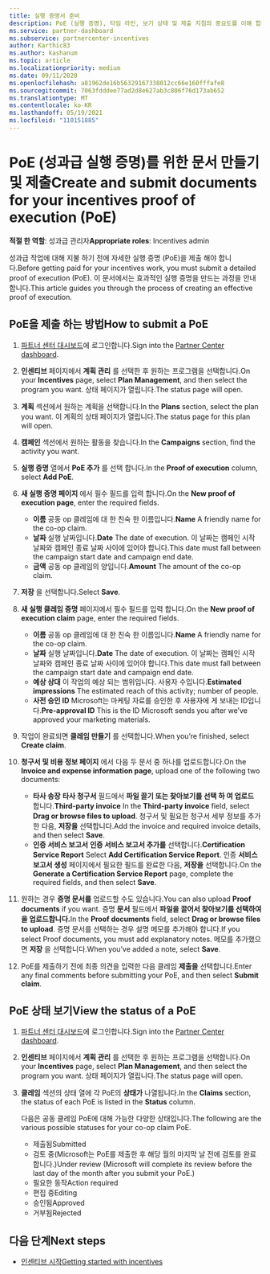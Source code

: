 ```yaml
---
title: 실행 증명서 준비
description: PoE (실행 증명), 타임 라인, 보기 상태 및 제출 지침의 중요도를 이해 합니다.
ms.service: partner-dashboard
ms.subservice: partnercenter-incentives
author: Karthic83
ms.author: kashanum
ms.topic: article
ms.localizationpriority: medium
ms.date: 09/11/2020
ms.openlocfilehash: a81962de16b56329167338012cc66e160fffafe8
ms.sourcegitcommit: 7063fdddee77ad2d8e627ab3c806f76d173ab652
ms.translationtype: MT
ms.contentlocale: ko-KR
ms.lasthandoff: 05/19/2021
ms.locfileid: "110151885"
---
```

# <a name="create-and-submit-documents-for-your-incentives-proof-of-execution-poe"></a><span data-ttu-id="3e3a9-103">PoE (성과급 실행 증명)를 위한 문서 만들기 및 제출</span><span class="sxs-lookup"><span data-stu-id="3e3a9-103">Create and submit documents for your incentives proof of execution (PoE)</span></span>

<span data-ttu-id="3e3a9-104">**적절 한 역할**: 성과급 관리자</span><span class="sxs-lookup"><span data-stu-id="3e3a9-104">**Appropriate roles**: Incentives admin</span></span>

<span data-ttu-id="3e3a9-105">성과급 작업에 대해 지불 하기 전에 자세한 실행 증명 (PoE)을 제출 해야 합니다.</span><span class="sxs-lookup"><span data-stu-id="3e3a9-105">Before getting paid for your incentives work, you must submit a detailed proof of execution (PoE).</span></span> <span data-ttu-id="3e3a9-106">이 문서에서는 효과적인 실행 증명을 만드는 과정을 안내 합니다.</span><span class="sxs-lookup"><span data-stu-id="3e3a9-106">This article guides you through the process of creating an effective proof of execution.</span></span>

## <a name="how-to-submit-a-poe"></a><span data-ttu-id="3e3a9-107">PoE을 제출 하는 방법</span><span class="sxs-lookup"><span data-stu-id="3e3a9-107">How to submit a PoE</span></span>

1. <span data-ttu-id="3e3a9-108">[파트너 센터 대시보드](https://partner.microsoft.com/dashboard/)에 로그인합니다.</span><span class="sxs-lookup"><span data-stu-id="3e3a9-108">Sign into the [Partner Center dashboard](https://partner.microsoft.com/dashboard/).</span></span>

2. <span data-ttu-id="3e3a9-109">**인센티브** 페이지에서 **계획 관리** 를 선택한 후 원하는 프로그램을 선택합니다.</span><span class="sxs-lookup"><span data-stu-id="3e3a9-109">On your **Incentives** page, select **Plan Management**, and then select the program you want.</span></span> <span data-ttu-id="3e3a9-110">상태 페이지가 열립니다.</span><span class="sxs-lookup"><span data-stu-id="3e3a9-110">The status page will open.</span></span>

3. <span data-ttu-id="3e3a9-111">**계획** 섹션에서 원하는 계획을 선택합니다.</span><span class="sxs-lookup"><span data-stu-id="3e3a9-111">In the **Plans** section, select the plan you want.</span></span> <span data-ttu-id="3e3a9-112">이 계획의 상태 페이지가 열립니다.</span><span class="sxs-lookup"><span data-stu-id="3e3a9-112">The status page for this plan will open.</span></span>

4. <span data-ttu-id="3e3a9-113">**캠페인** 섹션에서 원하는 활동을 찾습니다.</span><span class="sxs-lookup"><span data-stu-id="3e3a9-113">In the **Campaigns** section, find the activity you want.</span></span>

5. <span data-ttu-id="3e3a9-114">**실행 증명** 열에서 **PoE 추가** 를 선택 합니다.</span><span class="sxs-lookup"><span data-stu-id="3e3a9-114">In the **Proof of execution** column, select **Add PoE**.</span></span>

6. <span data-ttu-id="3e3a9-115">**새 실행 증명 페이지** 에서 필수 필드를 입력 합니다.</span><span class="sxs-lookup"><span data-stu-id="3e3a9-115">On the **New proof of execution page**, enter the required fields.</span></span>

   - <span data-ttu-id="3e3a9-116">**이름**  공동 op 클레임에 대 한 친숙 한 이름입니다.</span><span class="sxs-lookup"><span data-stu-id="3e3a9-116">**Name**  A friendly name for the co-op claim.</span></span>
   - <span data-ttu-id="3e3a9-117">**날짜**  실행 날짜입니다.</span><span class="sxs-lookup"><span data-stu-id="3e3a9-117">**Date**  The date of execution.</span></span> <span data-ttu-id="3e3a9-118">이 날짜는 캠페인 시작 날짜와 캠페인 종료 날짜 사이에 있어야 합니다.</span><span class="sxs-lookup"><span data-stu-id="3e3a9-118">This date must fall between the campaign start date and campaign end date.</span></span>
   - <span data-ttu-id="3e3a9-119">**금액**  공동 op 클레임의 양입니다.</span><span class="sxs-lookup"><span data-stu-id="3e3a9-119">**Amount**  The amount of the co-op claim.</span></span>

7. <span data-ttu-id="3e3a9-120">**저장** 을 선택합니다.</span><span class="sxs-lookup"><span data-stu-id="3e3a9-120">Select **Save**.</span></span>

8. <span data-ttu-id="3e3a9-121">**새 실행 클레임 증명** 페이지에서 필수 필드를 입력 합니다.</span><span class="sxs-lookup"><span data-stu-id="3e3a9-121">On the **New proof of execution claim** page, enter the required fields.</span></span>

   - <span data-ttu-id="3e3a9-122">**이름**  공동 op 클레임에 대 한 친숙 한 이름입니다.</span><span class="sxs-lookup"><span data-stu-id="3e3a9-122">**Name**  A friendly name for the co-op claim.</span></span>
   - <span data-ttu-id="3e3a9-123">**날짜**  실행 날짜입니다.</span><span class="sxs-lookup"><span data-stu-id="3e3a9-123">**Date**  The date of execution.</span></span> <span data-ttu-id="3e3a9-124">이 날짜는 캠페인 시작 날짜와 캠페인 종료 날짜 사이에 있어야 합니다.</span><span class="sxs-lookup"><span data-stu-id="3e3a9-124">This date must fall between the campaign start date and campaign end date.</span></span>
   - <span data-ttu-id="3e3a9-125">**예상 상대**   이 작업의 예상 되는 범위입니다. 사용자 수입니다.</span><span class="sxs-lookup"><span data-stu-id="3e3a9-125">**Estimated impressions**   The estimated reach of this activity; number of people.</span></span>
   - <span data-ttu-id="3e3a9-126">**사전 승인 ID**   Microsoft는 마케팅 자료를 승인한 후 사용자에 게 보내는 ID입니다.</span><span class="sxs-lookup"><span data-stu-id="3e3a9-126">**Pre-approval ID**   This is the ID Microsoft sends you after we’ve approved your marketing materials.</span></span>

9. <span data-ttu-id="3e3a9-127">작업이 완료되면 **클레임 만들기** 를 선택합니다.</span><span class="sxs-lookup"><span data-stu-id="3e3a9-127">When you’re finished, select **Create claim**.</span></span>

10. <span data-ttu-id="3e3a9-128">**청구서 및 비용 정보 페이지** 에서 다음 두 문서 중 하나를 업로드합니다.</span><span class="sxs-lookup"><span data-stu-id="3e3a9-128">On the **Invoice and expense information page**, upload one of the following two documents:</span></span>
    - <span data-ttu-id="3e3a9-129">**타사 송장**  **타사 청구서** 필드에서 **파일 끌기 또는 찾아보기를 선택 하 여 업로드** 합니다.</span><span class="sxs-lookup"><span data-stu-id="3e3a9-129">**Third-party invoice**  In the **Third-party invoice** field, select **Drag or browse files to upload**.</span></span> <span data-ttu-id="3e3a9-130">청구서 및 필요한 청구서 세부 정보를 추가한 다음, **저장을** 선택합니다.</span><span class="sxs-lookup"><span data-stu-id="3e3a9-130">Add the invoice and required invoice details, and then select **Save**.</span></span>
    - <span data-ttu-id="3e3a9-131">**인증 서비스 보고서**  **인증 서비스 보고서 추가를** 선택합니다.</span><span class="sxs-lookup"><span data-stu-id="3e3a9-131">**Certification Service Report**  Select **Add Certification Service Report**.</span></span> <span data-ttu-id="3e3a9-132">인증 **서비스 보고서 생성** 페이지에서 필요한 필드를 완료한 다음, **저장을** 선택합니다.</span><span class="sxs-lookup"><span data-stu-id="3e3a9-132">On the **Generate a Certification Service Report** page, complete the required fields, and then select **Save**.</span></span>

11. <span data-ttu-id="3e3a9-133">원하는 경우 **증명 문서를** 업로드할 수도 있습니다.</span><span class="sxs-lookup"><span data-stu-id="3e3a9-133">You can also upload **Proof documents** if you want.</span></span> <span data-ttu-id="3e3a9-134">증명 **문서** 필드에서 **파일을 끌어서 찾아보기를 선택하여 을 업로드합니다.**</span><span class="sxs-lookup"><span data-stu-id="3e3a9-134">In the **Proof documents** field, select **Drag or browse files to upload**.</span></span> <span data-ttu-id="3e3a9-135">증명 문서를 선택하는 경우 설명 메모를 추가해야 합니다.</span><span class="sxs-lookup"><span data-stu-id="3e3a9-135">If you select Proof documents, you must add explanatory notes.</span></span> <span data-ttu-id="3e3a9-136">메모를 추가했으면 **저장** 을 선택합니다.</span><span class="sxs-lookup"><span data-stu-id="3e3a9-136">When you’ve added a note, select **Save**.</span></span>

12. <span data-ttu-id="3e3a9-137">PoE를 제출하기 전에 최종 의견을 입력한 다음 클레임 **제출을** 선택합니다.</span><span class="sxs-lookup"><span data-stu-id="3e3a9-137">Enter any final comments before submitting your PoE, and then select **Submit claim**.</span></span>

## <a name="view-the-status-of-a-poe"></a><span data-ttu-id="3e3a9-138">PoE 상태 보기</span><span class="sxs-lookup"><span data-stu-id="3e3a9-138">View the status of a PoE</span></span>

1. <span data-ttu-id="3e3a9-139">[파트너 센터 대시보드](https://partner.microsoft.com/dashboard/)에 로그인합니다.</span><span class="sxs-lookup"><span data-stu-id="3e3a9-139">Sign into the [Partner Center dashboard](https://partner.microsoft.com/dashboard/).</span></span>

2. <span data-ttu-id="3e3a9-140">**인센티브** 페이지에서 **계획 관리** 를 선택한 후 원하는 프로그램을 선택합니다.</span><span class="sxs-lookup"><span data-stu-id="3e3a9-140">On your **Incentives** page, select **Plan Management**, and then select the program you want.</span></span> <span data-ttu-id="3e3a9-141">상태 페이지가 열립니다.</span><span class="sxs-lookup"><span data-stu-id="3e3a9-141">The status page will open.</span></span>

3. <span data-ttu-id="3e3a9-142">**클레임** 섹션의 상태 열에 각 PoE의 **상태가** 나열됩니다.</span><span class="sxs-lookup"><span data-stu-id="3e3a9-142">In the **Claims** section, the status of each PoE is listed in the **Status** column.</span></span>

   <span data-ttu-id="3e3a9-143">다음은 공동 클레임 PoE에 대해 가능한 다양한 상태입니다.</span><span class="sxs-lookup"><span data-stu-id="3e3a9-143">The following are the various possible statuses for your co-op claim PoE.</span></span>

   - <span data-ttu-id="3e3a9-144">제출됨</span><span class="sxs-lookup"><span data-stu-id="3e3a9-144">Submitted</span></span>
   - <span data-ttu-id="3e3a9-145">검토 중(Microsoft는 PoE를 제출한 후 해당 월의 마지막 날 전에 검토를 완료합니다.)</span><span class="sxs-lookup"><span data-stu-id="3e3a9-145">Under review (Microsoft will complete its review before the last day of the month after you submit your PoE.)</span></span>
   - <span data-ttu-id="3e3a9-146">필요한 동작</span><span class="sxs-lookup"><span data-stu-id="3e3a9-146">Action required</span></span>
   - <span data-ttu-id="3e3a9-147">편집 중</span><span class="sxs-lookup"><span data-stu-id="3e3a9-147">Editing</span></span>
   - <span data-ttu-id="3e3a9-148">승인됨</span><span class="sxs-lookup"><span data-stu-id="3e3a9-148">Approved</span></span>
   - <span data-ttu-id="3e3a9-149">거부됨</span><span class="sxs-lookup"><span data-stu-id="3e3a9-149">Rejected</span></span>

## <a name="next-steps"></a><span data-ttu-id="3e3a9-150">다음 단계</span><span class="sxs-lookup"><span data-stu-id="3e3a9-150">Next steps</span></span>

- [<span data-ttu-id="3e3a9-151">인센티브 시작</span><span class="sxs-lookup"><span data-stu-id="3e3a9-151">Getting started with incentives</span></span>](incentives-get-started-intro.md)